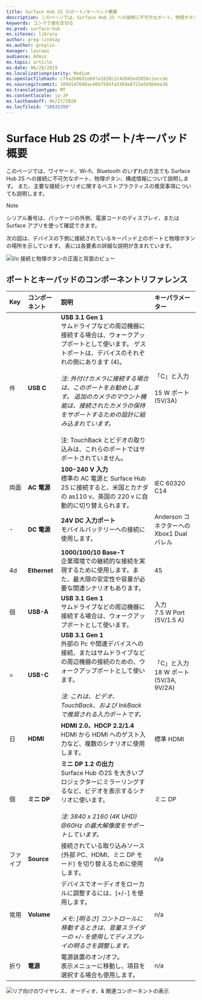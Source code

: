 ```yaml
---
title: Surface Hub 2S のポート/キーパッド概要
description: このページでは、Surface Hub 2S への接続に不可欠なポート、物理ボタン、構成情報について説明します。
keywords: コンマで値を区切る
ms.prod: surface-hub
ms.sitesec: library
author: greg-lindsay
ms.author: greglin
manager: laurawi
audience: Admin
ms.topic: article
ms.date: 06/20/2019
ms.localizationpriority: Medium
ms.openlocfilehash: c79a2b86d1e697a1839c2c4d945ed385bc1eccde
ms.sourcegitcommit: 109d1d7608ac4667564fa5369e8722e569b8ea36
ms.translationtype: MT
ms.contentlocale: ja-JP
ms.lasthandoff: 06/27/2020
ms.locfileid: "10835350"
---
```

# Surface Hub 2S のポート/キーパッド概要

このページでは、ワイヤード、Wi-fi、Bluetooth のいずれの方法でも Surface Hub 2S への接続に不可欠なポート、物理ボタン、構成情報について説明します。 また、主要な接続シナリオに関するベストプラクティスの推奨事項についても説明します。

> [!NOTE]
> シリアル番号は、パッケージの外側、電源コードのディスプレイ、または Surface アプリを使って確認できます。 

次の図は、デバイスの下側に接続されているキーパッド上のポートと物理ボタンの場所を示しています。 表には各要素の詳細な説明が含まれています。

 ![I/o 接続と物理ボタンの正面と背面のビュー](images/hub2s-schematic.png)

##  <a name="port-and-keypad-component-reference"></a>ポートとキーパッドのコンポーネントリファレンス

|**Key**|**コンポーネント**|**説明**|**キーパラメーター**|
|:--- |:--------- |:----------- |:-------------- |
| 件 | **USB C** | **USB 3.1 Gen 1** <br> サムドライブなどの周辺機器に接続する場合は、ウォークアップポートとして使います。 ゲストポートは、デバイスのそれぞれの側にあります (4)。<br> <br> *注: 外付けカメラに接続する場合は、このポートをお勧めします。 追加のカメラのマウント機能は、接続されたカメラの保持をサポートするための設計に組み込まれています。*<br> <br> 注: TouchBack とビデオの取り込みは、これらのポートではサポートされていません。 | 「C」と入力 <br> <br> 15 W ポート (5V/3A)       |
| 両面 | **AC 電源** | **100-240 V 入力** <br> 標準の AC 電源と Surface Hub 2S に接続すると、米国とカナダの as110 v、英国の 220 v に自動的に切り替えられます。 | IEC 60320 C14 |
| - | **DC 電源** | **24V DC 入力ポート** <br> モバイルバッテリーへの接続に使用します。 | Anderson コネクターへの Xbox1 Dual バレル |
| 4d | **Ethernet** | **1000/100/10 Base-T** <br> 企業環境での継続的な接続を実現するために使用します。また、最大限の安定性や容量が必要な関連シナリオもあります。 | 45 |
| 個 | **USB-A** | **USB 3.1 Gen 1** <br> サムドライブなどの周辺機器に接続する場合は、ウォークアップポートとして使います。 | 入力<br>7.5 W Port (5V/1.5 A) |
| = | **USB-C** | **USB 3.1 Gen 1** <br> 外部の Pc や関連デバイスへの接続、またはサムドライブなどの周辺機器の接続のための、ウォークアップポートとして使います。<br> <br> *注: これは、ビデオ、TouchBack、および InkBack で推奨される入力ポートです。* | 「C」と入力 <br> 18 W ポート (5V/3A, 9V/2A) |
| 日 | **HDMI** | **HDMI 2.0、HDCP 2.2/1.4** <br> HDMI から HDMI へのゲスト入力など、複数のシナリオに使用します。 | 標準 HDMI |
| 個 | **ミニ DP** | **ミニ DP 1.2 の出力** <br> Surface Hub の2S を大きいプロジェクターにミラーリングするなど、ビデオを表示するシナリオに使います。<br> <br> *注: 3840 x 2160 (4K UHD) @60Hz の最大解像度をサポートしています。* | ミニ DP |
| ファイブ | **Source**  | 接続されている取り込みソース (外部 PC、HDMI、ミニ DP モード) を切り替えるために使用します。 | n/a |
| 常用 | **Volume** | デバイスでオーディオをローカルに調整するには、[+/-] を使用します。 <br> <br> *メモ: [明るさ] コントロールに移動するときは、音量スライダーの +/-を使用してディスプレイの明るさを調整します。* | n/a |
| 折り | **電源** | 電源装置のオン/オフ。 <br> 表示メニューに移動し、項目を選択する場合も使用します。 | n/a |

 ![リア向けのワイヤレス、オーディオ、& 関連コンポーネントの表示](images/hub2s-rear.png)
